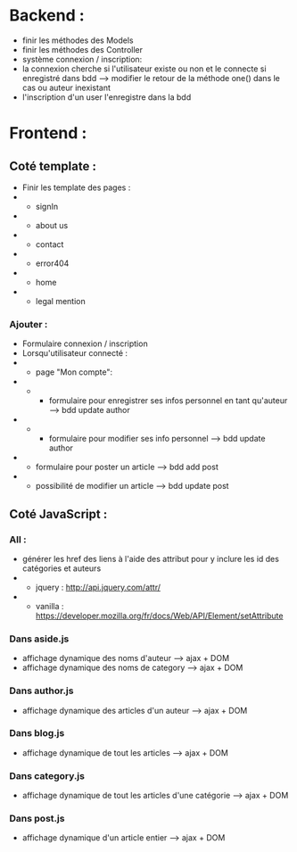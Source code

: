 # Backend :  
- finir les méthodes des Models
- finir les méthodes des Controller
- système connexion / inscription: 
- la connexion cherche si l'utilisateur existe ou non et le connecte si enregistré dans bdd --> modifier le retour de la méthode one() dans le cas ou auteur inexistant
- l'inscription d'un user l'enregistre dans la bdd


# Frontend :
## Coté template : 

- Finir les template des pages : 
- + signIn
- + about us
- + contact
- + error404
- + home
- + legal mention

### Ajouter : 
- Formulaire connexion / inscription
- Lorsqu'utilisateur connecté :
- + page "Mon compte":
- + + formulaire pour enregistrer ses infos personnel en tant qu'auteur --> bdd update author
- + + formulaire pour modifier ses info personnel --> bdd update author
-  + formulaire pour poster un article --> bdd add post
-  + possibilité de modifier un article --> bdd update post

## Coté JavaScript :
### All : 
- générer les href des liens à l'aide des attribut pour y inclure les id des catégories et auteurs
- + jquery : http://api.jquery.com/attr/
- + vanilla : https://developer.mozilla.org/fr/docs/Web/API/Element/setAttribute

### Dans aside.js
- affichage dynamique des noms d'auteur --> ajax + DOM
- affichage dynamique des noms de category --> ajax + DOM
  
### Dans author.js
- affichage dynamique des articles d'un auteur --> ajax + DOM
  
### Dans blog.js
- affichage dynamique de tout les articles --> ajax + DOM
  
### Dans category.js
- affichage dynamique de tout les articles d'une catégorie --> ajax + DOM

### Dans post.js
- affichage dynamique d'un article entier --> ajax + DOM

